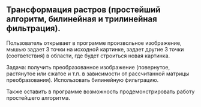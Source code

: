 <h2>Трансформация растров (простейший алгоритм, билинейная и трилинейная фильтрация).</h2>

Пользователь открывает в программе произвольное изображение, мышью задает 3 точки на исходной картинке, задает другие 3 точки (соответствия) в области, где будет строиться новая картинка. 

Задача: получить преобразованное изображение (повернутое, растянутое или сжатое и т.п. в зависимости от рассчитанной матрицы преобразования). Использовать билинейную фильтрацию.

Также оставить в программе возможность продемонстрировать работу простейшего алгоритма.